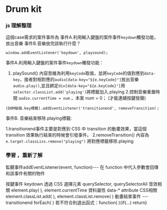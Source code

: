 # Drum kit

### js 理解整理
這個case需求的案件事件為 事件A.利用輸入鍵盤的案件事件`keydown`觸發功能，放出音樂  事件B.音樂放完該執行什麼？

 
 ```
window.addEventListener('keydown', playsound);
```
事件A.利用輸入鍵盤的案件事件`keydown`觸發功能：
1. playSound() 內容思維為利用`keyCode`取值，並將`keyCode`的值對應到`data-key`，接者對相對應的`audio[data-key="${e.keyCode}"]`放出音樂	 `audio.play()`,並且綁定`div[data-key="${e.keyCode}"]`用`selector.classList.add('playing')`將標籤加入.playing
2.控制音樂重置時間 `audio.currentTime = num`  ，本案 num = 0； (才能連續按鍵發聲) 

 

```
(DOM每個.key標籤).addEventListener('transitionend', removeTransition)；
```
事件B. 音樂結束移除.playing標籤:

1.transitionend事件主要是對應到 CSS 中 transition 的動畫效果，當這個 transition 效果執行結束的時候會引發事件。
2.removeTransition() 內容為 `e.target.classLiss.remove("playing")`  將對應標籤移除.playing


### 學習 ，重新了解

監聽事件addEventListener(event, function)--- 在 function 中代入參數會回傳和該事件有關的物件

按鍵事件 keydown
透過 CSS 選擇元素 querySelector, querySelectorAll
音效相關 element.play( ), element.currentTime 
資料屬性 data-* attribute
CSS相關 element.classList.add( ), element.classList.remove( )
動畫結束事件 --- transitionend
forEach( )
若不符合則退出函式：function( ){if(...) return}
